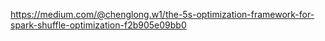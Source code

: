https://medium.com/@chenglong.w1/the-5s-optimization-framework-for-spark-shuffle-optimization-f2b905e09bb0